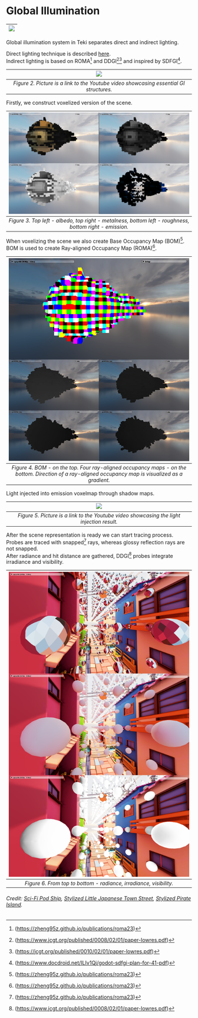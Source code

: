 # Global Illumination  
  

| ![](images/indirect_dif.png) |
| :---: | 

Global illumination system in Teki separates direct and indirect lighting.  

Direct lighting technique is described [here](clustering.md).  
Indirect lighting is based on ROMA[^1] and DDGI[^2][^3] and inspired by SDFGI[^4].

| [![](https://img.youtube.com/vi/uE60-Oa3BBM/0.jpg)](https://youtu.be/uE60-Oa3BBM) |
| :---: | 
| *Figure 2. Picture is a link to the Youtube video showcasing essential GI structures.* |

Firstly, we construct voxelized version of the scene.

| ![](images/scene_vox_rep.png) |
| :---: | 
| *Figure 3. Top left - albedo, top right - metalness, bottom left - roughness, bottom right - emission.* |

When voxelizing the scene we also create Base Occupancy Map (BOM)[^1].  
BOM is used to create Ray-aligned Occupancy Map (ROMA)[^1].

| ![](images/bom_roma_examples.png) |
| :---: | 
| *Figure 4. BOM - on the top. Four ray-aligned occupancy maps - on the bottom. Direction of a ray-aligned occupancy map is visualized as a gradient.* |

Light injected into emission voxelmap through shadow maps.  

| [![](https://img.youtube.com/vi/ije4D_CITlk/0.jpg)](https://youtu.be/ije4D_CITlk) |
| :---: | 
| *Figure 5. Picture is a link to the Youtube video showcasing the light injection result.* |

After the scene representation is ready we can start tracing process.  
Probes are traced with snapped[^1] rays, whereas glossy reflection rays are not snapped.  
After radiance and hit distance are gathered, DDGI[^2] probes integrate irradiance and visibility.

| ![](images/probes.png) |
| :---: | 
| *Figure 6. From top to bottom - radiance, irradiance, visibility.* |

###### Credit: [Sci-Fi Pod Ship](https://sketchfab.com/3d-models/sci-fi-personal-space-pod-shipweekly-challenge-b158f01dd4a9416fb689ca4401856e7a), [Stylized Little Japanese Town Street](https://sketchfab.com/3d-models/stylized-little-japanese-town-street-200fc33b8a2b4da98e71590feeb255a8), [Stylized Pirate Island](https://sketchfab.com/3d-models/stylised-pirate-island-97146d4981754203b91e6ca83543f2ba).

[^1]:(https://zheng95z.github.io/publications/roma23)
[^2]:(https://www.jcgt.org/published/0008/02/01/paper-lowres.pdf)
[^3]:(https://jcgt.org/published/0010/02/01/paper-lowres.pdf)
[^4]:(https://www.docdroid.net/ILIv1Qj/godot-sdfgi-plan-for-41-pdf)
